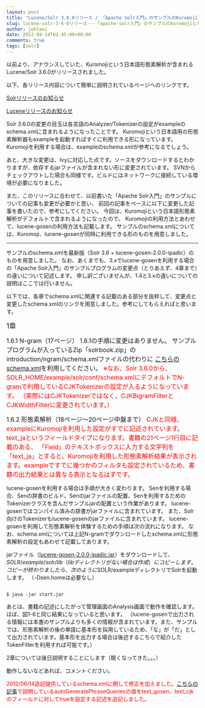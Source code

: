 ```yaml
---
layout: post
title: "Lucene/Solr 3.6.0リリース / 「Apache Solr入門」のサンプルのKuromojiとlucene-gosen対応（1章）(Jugemより移植)"
slug: lucene-solr-3-6-0リリース---「apache-solr入門」のサンプルのkuromojiとlucene-gosen対応（1章）
author: johtani
date: 2012-04-14T02:45:00+09:00
comments: true
tags: [solr]
---
```

以前より、アナウンスしていた、Kuromojiという日本語形態素解析が含まれるLucene/Solr 3.6.0がリリースされました。

以下、各リリース内容について簡単に説明されているページへのリンクです。

[Solrリリースのお知らせ](http://lucene.apache.org/solr/solrnews.html)

[Luceneリリースのお知らせ](http://lucene.apache.org/core/corenews.html)

Solr 3.6.0の変更の目玉は各言語のAnalyzer/Tokenizerの設定がexampleのschema.xmlに含まれるようになったことです。
Kuromojiという日本語用の形態素解析器もexampleを起動すればすぐに利用できる形になっています。
Kuromojiを利用する場合は、exampleのschema.xmlが参考になるでしょう。

あと、大きな変更は、Ivyに対応した点です。ソースをダウンロードするとわかりますが、依存するjarファイルが含まれない形に変更されています。
SVNからチェックアウトした場合も同様です。ビルドにはネットワークに接続している環境が必要になりました。



また、このリリースに合わせて、以前書いた「Apache Solr入門」のサンプルについての記事も変更が必要かと思い、
前回の記事をベースに以下に変更した記事を書いたので、参考にしてください。
今回は、Kuromojiという日本語形態素解析がデフォルトで含まれるようになったので、
Kuromojiの利用方法とあわせて、lucene-gosenの利用方法も記載します。
サンプルのschema.xmlについては、Kuromoji、lucene-gosenが同時に利用できる形のものを用意しました。

___
サンプルのschema.xmlを最新版（Solr 3.6 + lucene-gosen-2.0.0-ipadic）のものを用意しました。
なお、あくまでも、3.xでlucene-gosenを利用する場合の「Apache Solr入門」のサンプルプログラムの変更点（とりあえず、4章まで）の違いについて記述します。
申し訳ございませんが、1.4と3.xの違いについての説明はここでは行いません。

以下では、各章でschema.xmlに関連する記載のある部分を抜粋して、変更点と変更したschema.xmlのリンクを用意しました。参考にしてもらえればと思います。

<span style="font-size:large;">1章

<span style="font-size:medium;">1.6.1 N-gram（17ページ）
1.6.1の手順に変更はありません。
サンプルプログラムが入っているZip「solrbook.zip」のintroduction/ngram/schema.xmlファイルの代わりに
[こちらのschema.xml](https://bitbucket.org/johtani/solrbook-lucene-gosen-3.x/raw/48834b2d0465/introduction/ngram/schema.xml)を利用してください。
<span style="color:#FF0000">※なお、Solr 3.6.0から、SOLR_HOME/example/solr/conf/schema.xmlにデフォルトでN-gramで利用しているCJKTokenizerの設定が入るようになっています。
（実際にはCJKTokenizerではなく、CJKBigramFilterとCJKWidthFilterに変更されています。）


<span style="font-size:medium;">1.6.2 形態素解析（18ページ～20ページ中盤まで）
<span style="color:#FF0000">CJKと同様、exampleにKuromojiを利用した設定がすでに記述されています。text_jaというフィールドタイプになります。書籍の21ページ1行目に記載のある、
「Field」のテキストボックスに入力する文字列を「text_ja」とすると、Kuromojiを利用した形態素解析結果が表示されます。exampleですでに幾つかのフィルタも設定されているため、書籍の出力結果とは異なる表示となるはずです。

lucene-gosenを利用する場合は手順が大きく変わります。
Senを利用する場合、Senの辞書のビルド、Senのjarファイルの配置、Senを利用するためのTokenizerクラスを含んだサンプルjarの配置という作業があります。
lucene-gosenではコンパイル済みの辞書がjarファイルに含まれています。
また、Solr向けのTokenizerもlucene-gosenのjarファイルに含まれています。
lucene-gosenを利用して形態素解析を体験するための手順は次の流れになります。
なお、schema.xmlについては上記N-gramでダウンロードしたschema.xmlに形態素解析の設定もあわせて記載してあります。

jarファイル（[lucene-gosen-2.0.0-ipadic.jar](http://lucene-gosen.googlecode.com/files/lucene-gosen-2.0.0-ipadic.jar)）をダウンロードして、$SOLR/example/solr/lib（libディレクトリがない場合は作成）にコピーします。
コピーが終わりましたら、次のように$SOLR/exampleディレクトリでSolrを起動します。
（-Dsen.homeは必要なし）

```

$ java -jar start.jar
```

あとは、書籍の記述にしたがって管理画面のAnalysis画面で動作を確認します。
ほぼ、図1-6と同じ結果になっていると思います。
（lucene-gosenで出力される情報には本書のサンプルよりも多くの情報が含まれています。また、サンプルでは、形態素解析の後の単語に基本形を採用しているため、「な」が「だ」として出力されています。基本形を出力する場合は後述するこちらで紹介したTokenFilterを利用すれば可能です。）

2章については後日説明することにします（眠くなってきた。。。）

動作しないなどあれば、コメントください。



<span style="color:#FF0000">2012/06/14追記提供しているschema.xmlに関して修正を加えました。[こちらの記事](http://johtani.jugem.jp/?eid=92)で説明しているautoGeneratePhraseQueriesの値をtext_gosen、text_cjkのフィールドに対してtrueを設定する記述を追記しました。
